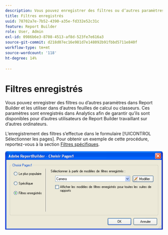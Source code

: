 ```yaml
---
description: Vous pouvez enregistrer des filtres ou d’autres paramètres dans Report Builder et les utiliser dans d’autres feuilles de calcul ou classeurs. Ces paramètres sont enregistrés dans Analytics afin de garantir qu’ils sont disponibles pour d’autres utilisateurs de Report Builder travaillant sur d’autres ordinateurs.
title: Filtres enregistrés
uuid: 78702a7e-7b52-4390-a35e-fd332e52c31c
feature: Report Builder
role: User, Admin
exl-id: 0986b6e3-8708-4513-af8d-523fe7e616a3
source-git-commit: d218d07ec16e981d7e148092b91fbbd5711e840f
workflow-type: tm+mt
source-wordcount: '118'
ht-degree: 14%

---
```


# Filtres enregistrés

Vous pouvez enregistrer des filtres ou d’autres paramètres dans Report Builder et les utiliser dans d’autres feuilles de calcul ou classeurs. Ces paramètres sont enregistrés dans Analytics afin de garantir qu’ils sont disponibles pour d’autres utilisateurs de Report Builder travaillant sur d’autres ordinateurs.

L’enregistrement des filtres s’effectue dans le formulaire [!UICONTROL Sélectionner les pages]. Pour obtenir un exemple de cette procédure, reportez-vous à la section [Filtres spécifiques](/help/analyze/report-builder/layout/c-filter-dimensions/t-specific-filters.md).

![Capture d’écran du formulaire Sélectionner les options de page pour les pages Filtres les plus populaires, spécifiques et enregistrés.](assets/choose_page_saved.png)
